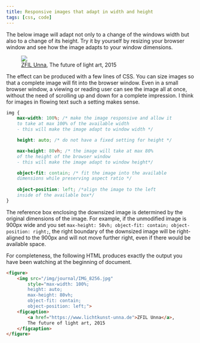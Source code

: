 ```yaml
---
title: Responsive images that adapt in width and height
tags: [css, code]
---
```

The below image will adapt not only to a change of the windows width but also to a change of its height. Try it by yourself by resizing your browser window and see how the image adapts to your window dimensions. 

<figure>
<img src="/img/journal/IMG_8256.jpg" style="max-width: 100%; height: auto; max-height: 80vh; object-fit: contain; object-position: left;">
<figcaption><a href="https://www.lichtkunst-unna.de">ZFIL Unna</a>, The future of light art, 2015</figcaption>
</figure>

The effect can be produced with a few lines of CSS. You can size images so that a complete image will fit into the browser window. Even in a small browser window, a viewing or reading user can see the image all at once, without the need of scrolling up and down for a complete impression. I think for images in flowing text such a setting makes sense. 

```css
img {
	max-width: 100%; /* make the image responsive and allow it 
	to take at max 100% of the available width 
	- this will make the image adapt to window width */

	height: auto; /* do not have a fixed setting for height */

	max-height: 80vh; /* the image will take at max 80% 
	of the height of the browser window 
	- this will make the image adapt to window height*/

	object-fit: contain; /* fit the image into the available 
	dimensions while preserving aspect ratio */
	
	object-position: left; /*align the image to the left 
	inside of the available box*/
}
```

The reference box enclosing the downsized image is determined by the original dimensions of the image. For example, if the unmodified image is 900px wide and you set `max-height: 50vh; object-fit: contain; object-position: right;`, the right boundary of the downsized image will be right-aligned to the 900px and will not move further right, even if there would be available space.

For completeness, the following HTML produces exactly the output you have been watching at the beginning of document.

```html
<figure>
	<img src="/img/journal/IMG_8256.jpg" 
		style="max-width: 100%; 
		height: auto; 
		max-height: 80vh; 
		object-fit: contain; 
		object-position: left;">
	<figcaption>
		<a href="https://www.lichtkunst-unna.de">ZFIL Unna</a>, 
		The future of light art, 2015	
	</figcaption>
</figure>
```




